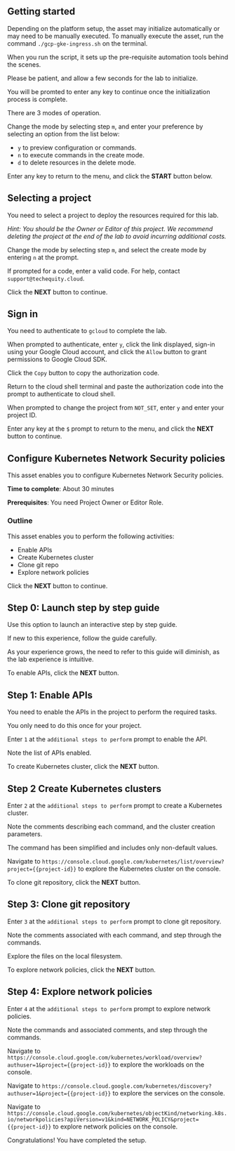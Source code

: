 ## Getting started

Depending on the platform setup, the asset may initialize automatically or may need to be manually executed. To manually execute the asset, run the command `./gcp-gke-ingress.sh` on the terminal.

When you run the script, it sets up the pre-requisite automation tools behind the scenes. 

Please be patient, and allow a few seconds for the lab to initialize. 

You will be promted to enter any key to continue once the initialization process is complete.

There are 3 modes of operation. 

Change the mode by selecting step `m`, and enter your preference by selecting an option from the list below:

- `y` to preview configuration or commands.
- `n` to execute commands in the create mode.
- `d` to delete resources in the delete mode.

Enter any key to return to the menu, and click the **START** button below.

## Selecting a project

You need to select a project to deploy the resources required for this lab.

*Hint: You should be the Owner or Editor of this project. We recommend deleting the project at the end of the lab to avoid incurring additional costs.*

Change the mode by selecting step `m`, and select the create mode by entering `n` at the prompt.

If prompted for a code, enter a valid code. For help, contact `support@techequity.cloud`.

Click the **NEXT** button to continue.

## Sign in

You need to authenticate to `gcloud` to complete the lab.

When prompted to authenticate, enter `y`, click the link displayed, sign-in using your Google Cloud account, and click the `Allow` button to grant permissions to Google Cloud SDK. 

Click the `Copy` button to copy the authorization code. 

Return to the cloud shell terminal and paste the authorization code into the prompt to authenticate to cloud shell.

When prompted to change the project from `NOT_SET`, enter `y` and enter your project ID. 

Enter any key at the `$` prompt to return to the menu, and click the **NEXT** button to continue.

## Configure Kubernetes Network Security policies

This asset enables you to configure Kubernetes Network Security policies.

**Time to complete**: About 30 minutes

**Prerequisites**: You need Project Owner or Editor Role.

### Outline

This asset enables you to perform the following activities:

 - Enable APIs
 - Create Kubernetes cluster
 - Clone git repo
 - Explore network policies

Click the **NEXT** button to continue.

## Step 0: Launch step by step guide

Use this option to launch an interactive step by step guide. 

If new to this experience, follow the guide carefully. 

As your experience grows, the need to refer to this guide will diminish, as the lab experience is intuitive.

To enable APIs, click the **NEXT** button.

## Step 1: Enable APIs

You need to enable the APIs in the project to perform the required tasks. 

You only need to do this once for your project. 

Enter `1` at the `additional steps to perform` prompt to enable the API.  

Note the list of APIs enabled.

To create Kubernetes cluster, click the **NEXT** button.

## Step 2 Create Kubernetes clusters

Enter `2` at the `additional steps to perform` prompt to create a Kubernetes cluster. 

Note the comments describing each command, and the cluster creation parameters.

The command has been simplified and includes only non-default values.

Navigate to `https://console.cloud.google.com/kubernetes/list/overview?project={{project-id}}` to explore the Kubernetes cluster on the console.

To clone git repository, click the **NEXT** button.

## Step 3: Clone git repository

Enter `3` at the `additional steps to perform` prompt to clone git repository.

Note the comments associated with each command, and step through the commands.

Explore the files on the local filesystem. 

To explore network policies, click the **NEXT** button.

## Step 4: Explore network policies

Enter `4` at the `additional steps to perform` prompt to explore network policies.

Note the commands and associated comments, and step through the commands.

Navigate to `https://console.cloud.google.com/kubernetes/workload/overview?authuser=1&project={{project-id}}` to explore the workloads on the console.

Navigate to `https://console.cloud.google.com/kubernetes/discovery?authuser=1&project={{project-id}}` to explore the services on the console.

Navigate to `https://console.cloud.google.com/kubernetes/objectKind/networking.k8s.io/networkpolicies?apiVersion=v1&kind=NETWORK_POLICY&project={{project-id}}` to explore network policies on the console.

Congratulations! You have completed the setup.